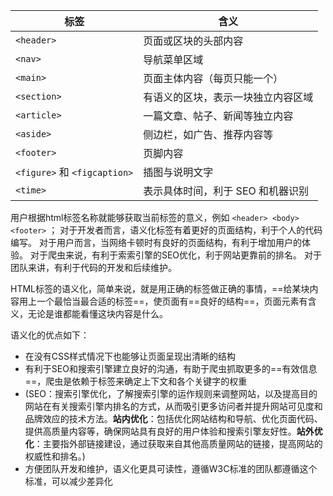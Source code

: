 | 标签                          | 含义                  |
| --------------------------- | ------------------- |
| `<header>`                  | 页面或区块的头部内容          |
| `<nav>`                     | 导航菜单区域              |
| `<main>`                    | 页面主体内容（每页只能一个）      |
| `<section>`                 | 有语义的区块，表示一块独立内容区域   |
| `<article>`                 | 一篇文章、帖子、新闻等独立内容     |
| `<aside>`                   | 侧边栏，如广告、推荐内容等       |
| `<footer>`                  | 页脚内容                |
| `<figure>` 和 `<figcaption>` | 插图与说明文字             |
| `<time>`                    | 表示具体时间，利于 SEO 和机器识别 |
用户根据html标签名称就能够获取当前标签的意义，例如 `<header> <body> <footer>` ； 
对于开发者而言，语义化标签有着更好的页面结构，利于个人的代码编写。 
对于用户而言，当网络卡顿时有良好的页面结构，有利于增加用户的体验。 
对于爬虫来说，有利于索索引擎的SEO优化，利于网站更靠前的排名。 
对于团队来讲，有利于代码的开发和后续维护。 

HTML标签的语义化，简单来说，就是用正确的标签做正确的事情，==给某块内容用上一个最恰当最合适的标签==，使页面有==良好的结构==，页面元素有含义，无论是谁都能看懂这块内容是什么。

语义化的优点如下：

- 在没有CSS样式情况下也能够让页面呈现出清晰的结构
- 有利于SEO和搜索引擎建立良好的沟通，有助于爬虫抓取更多的==有效信息==，爬虫是依赖于标签来确定上下文和各个关键字的权重
- (SEO：搜索引擎优化，了解搜索引擎的运作规则来调整网站，以及提高目的网站在有关搜索引擎内排名的方式，从而吸引更多访问者并提升网站可见度和品牌效应的技术方法。**站内优化**：包括优化网站结构和导航、优化页面代码、提供高质量内容等，确保网站具有良好的用户体验和搜索引擎友好性。**站外优化**：主要指外部链接建设，通过获取来自其他高质量网站的链接，提高网站的权威性和排名。)
- 方便团队开发和维护，语义化更具可读性，遵循W3C标准的团队都遵循这个标准，可以减少差异化